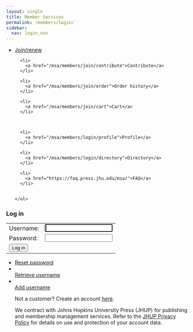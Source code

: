 ```yaml
---
layout: single
title: Member Services
permalink: /members/login/
sidebar:
  nav: login_nav
---
```




<html lang="en">
<head>
  <meta name="generator" content="HTML Tidy for Linux (vers 25 March 2009), see www.w3.org">
  <meta charset="utf-8">
  <meta http-equiv="Content-Type" content="text/html; charset=us-ascii">

  <title>MSA Membership - Log in</title>
  <link rel="stylesheet" href="/msa/members/css/msa-style.css" type="text/css">
  <link rel="stylesheet" href="/msa/members/css/jhup-style.css" type="text/css">
  <link href="/msa/members/css/SpryMenuBarHorizontal.css" rel="stylesheet" type="text/css">
  <link href="/msa/members/img/msa-favicon.png" rel= "shortcut icon" type="image/gif" />

</head>

<body>

<div id="main">


<div class="content">
          

<nav>
  <div class="jhup-nav-div">
    <ul class="jhup-nav">
      <li>
        <a href="/msa/members/join">Join/renew</a>
      </li>
      
      <li>
        <a href="/msa/members/join/contribute">Contribute</a>
      </li>
      
      <li>
        <a href="/msa/members/join/order">Order history</a>
      </li>
  
      <li>
        <a href="/msa/members/join/cart">Cart</a>
      </li>
  
      
  
      <li>
        <a href="/msa/members/login/profile">Profile</a>
      </li>
  
      <li>
        <a href="/msa/members/login/directory">Directory</a>
      </li>
  
      <li>
        <a href="https://faq.press.jhu.edu/msa/">FAQ</a>
      </li>
  
      
    </ul>
  </div>
</nav>


<!-- <h1>Modernist Studies Association</h1> -->
<main id="maincontent">




<h3>Log in</h3>
<form action="/msa/members/login" method="post">
  <table border="0">
    <tbody>
      <tr>
        <td>Username:</td>
        <td><input name="login" autofocus value=""></td>
      </tr>
      <tr>
        <td>Password:</td>
        <td><input name="password" type="password"></td>
      </tr>
      <tr>
        <td colspan="2">
          <button type="submit" id="lognbtn">Log in</button>
        </td>
      </tr>
    </tbody>
  </table>
<ul>
	<li>
  <a href="/msa/members/login/password" class="forgotten">
    Reset password
	</li>
	<li>
  </a><br>
  <a href="/msa/members/login/username" class="forgotten">
    Retrieve username
	</li>
	<li>
  </a><br>
  <a href="/msa/members/join/profile" class="forgotten">
    Add username
  </a><br>
  	</li>
  <input name="csrf_token" value="{SSHA}2K3DMEPXIlFympNDwTGWnP3fqSjhk4wz" type="hidden">
</form>


Not a customer? Create an account <a href="/msa/members/register">here</a>.<br>
<p style='max-width:100ex' class='footer-text'>We contract with Johns Hopkins University Press (JHUP) for publishing and membership management services. Refer to the <a href="https://www.press.jhu.edu/about/jhup-privacy-policy">JHUP Privacy Policy</a> for details on use and protection of your account data.</p>


</main>
<script type="text/javascript" src="/msa/members/js/jquery.js"> </script>
<script type="text/javascript" src="/msa/members/js/jquery.doubleScroll.js"></script>
<script type="text/javascript" src="/msa/members/js/jhup.js"> </script>



<script async src="https://www.googletagmanager.com/gtag/js?id=UA-122948754-11"></script>
<script async src="/msa/members/js/msa-analytics.js"></script>

<script type="text/javascript" defer>
(function(d, src, c) { var t=d.scripts[d.scripts.length - 1],s=d.createElement('script');s.id='la_x2s6df8d';s.async=true;s.src=src;s.onload=s.onreadystatechange=function(){var rs=this.readyState;if(rs&&(rs!='complete')&&(rs!='loaded')){return;}c(this);};t.parentElement.insertBefore(s,t.nextSibling);})(document,
'https://jhup.ladesk.com/scripts/track.js',
function(e){ LiveAgent.createButton('uyox0una', e); });
</script>

</body>
</html>
